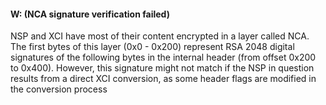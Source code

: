 #### W: (NCA signature verification failed) 
NSP and XCI have most of their content encrypted in a layer called NCA. The first bytes of this layer (0x0 - 0x200) represent RSA 2048 digital signatures of the following bytes in the internal header (from offset 0x200 to 0x400). However, this signature might not match if the NSP in question results from a direct XCI conversion, as some header flags are modified in the conversion process


